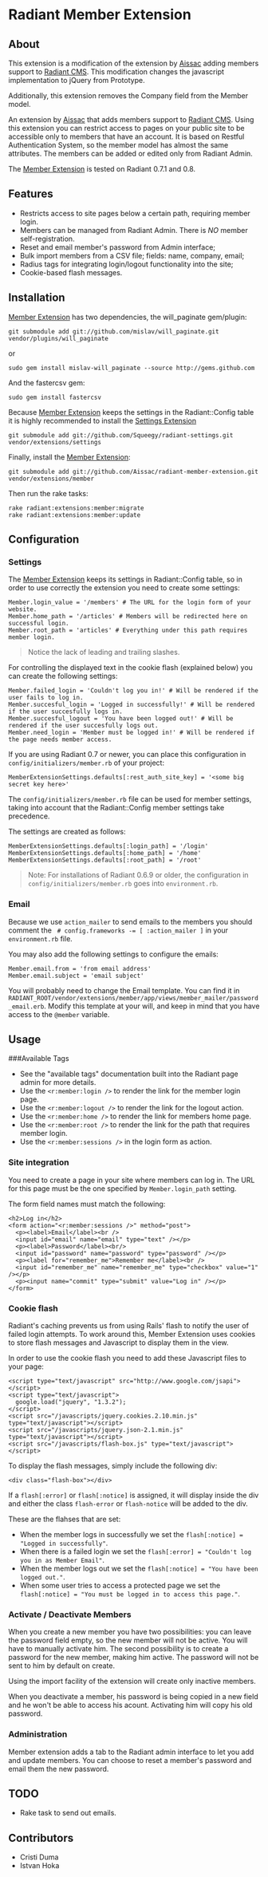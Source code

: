 Radiant Member Extension
===

About
---

This extension is a modification of the extension by  [Aissac][aissac] adding members support to [Radiant CMS][radiant].  This modification changes the javascript implementation to jQuery from Prototype.

Additionally, this extension removes the Company field from the Member model.

An extension by [Aissac][aissac] that adds members support to [Radiant CMS][radiant]. Using this extension you can restrict access to pages on your public site to be accessible only to members that have an account. It is based on Restful Authentication System, so the member model has almost the same attributes. The members can be added or edited only from Radiant Admin.

The [Member Extension][rme] is tested on Radiant 0.7.1 and 0.8.

Features
---
* Restricts access to site pages below a certain path, requiring member login.
* Members can be managed from Radiant Admin. There is *NO* member self-registration.
* Reset and email member's password from Admin interface;
* Bulk import members from a CSV file; fields: name, company, email;
* Radius tags for integrating login/logout functionality into the site;
* Cookie-based flash messages.

Installation
---

[Member Extension][rme] has two dependencies, the will\_paginate gem/plugin:

    git submodule add git://github.com/mislav/will_paginate.git vendor/plugins/will_paginate
    
or

    sudo gem install mislav-will_paginate --source http://gems.github.com
    
And the fastercsv gem:

    sudo gem install fastercsv

Because [Member Extension][rme] keeps the settings in the Radiant::Config table it is highly recommended to install the [Settings Extension][se]

    git submodule add git://github.com/Squeegy/radiant-settings.git vendor/extensions/settings

Finally, install the [Member Extension][rme]:
    
    git submodule add git://github.com/Aissac/radiant-member-extension.git vendor/extensions/member
    
Then run the rake tasks:

    rake radiant:extensions:member:migrate
    rake radiant:extensions:member:update

Configuration
---

### Settings

The [Member Extension][rme] keeps its settings in Radiant::Config table, so in order to use correctly the extension you need to create some settings:

    Member.login_value = '/members' # The URL for the login form of your website.
    Member.home_path = '/articles' # Members will be redirected here on successful login.
    Member.root_path = 'articles' # Everything under this path requires member login.
    
> Notice the lack of leading and trailing slashes.

For controlling the displayed text in the cookie flash (explained below) you can create the following settings:

    Member.failed_login = 'Couldn't log you in!' # Will be rendered if the user fails to log in.
    Member.succesful_login = 'Logged in successfully!' # Will be rendered if the user succesfully logs in.
    Member.succesful_logout = 'You have been logged out!' # Will be rendered if the user succesfully logs out.
    Member.need_login = 'Member must be logged in!' # Will be rendered if the page needs member access.

If you are using Radiant 0.7 or newer, you can place this configuration in `config/initializers/member.rb` of your project:

    MemberExtensionSettings.defaults[:rest_auth_site_key] = '<some big secret key here>'

The `config/initializers/member.rb` file can be used for member settings, taking into account that the Radiant::Config member settings take precedence.

The settings are created as follows:

    MemberExtensionSettings.defaults[:login_path] = '/login'
    MemberExtensionSettings.defaults[:home_path] = '/home'
    MemberExtensionSettings.defaults[:root_path] = '/root'

> Note: For installations of Radiant 0.6.9 or older, the configuration in `config/initializers/member.rb` goes into `environment.rb`.

### Email

Because we use `action_mailer` to send emails to the members you should comment the ` # config.frameworks -= [ :action_mailer ]` in your `environment.rb` file.


You may also add the following settings to configure the emails:

    Member.email.from = 'from email address'
    Member.email.subject = 'email subject'

You will probably need to change the Email template. You can find it in `RADIANT_ROOT/vendor/extensions/member/app/views/member_mailer/password_email.erb`. Modify this template at your will, and keep in mind that you have access to the `@member` variable.

Usage
---

###Available Tags

* See the "available tags" documentation built into the Radiant page admin for more details.
* Use the `<r:member:login />` to render the link for the member login page.
* Use the `<r:member:logout />` to render the link for the logout action.
* Use the `<r:member:home />` to render the link for members home page.
* Use the `<r:member:root />` to render the link for the path that requires member login.
* Use the `<r:member:sessions />` in the login form as action.

### Site integration

You need to create a page in your site where members can log in. The URL for this page must be the one specified by `Member.login_path` setting.

The form field names must match the following:

    <h2>Log in</h2>
    <form action="<r:member:sessions />" method="post">
      <p><label>Email</label><br />
      <input id="email" name="email" type="text" /></p>
      <p><label>Password</label><br/>
      <input id="password" name="password" type="password" /></p>
      <p><label for="remember_me">Remember me</label><br />
      <input id="remember_me" name="remember_me" type="checkbox" value="1" /></p>
      <p><input name="commit" type="submit" value="Log in" /></p>
    </form>
    
### Cookie flash

Radiant's caching prevents us from using Rails' flash to notify the user of failed login attempts. To work around this, Member Extension uses cookies to store flash messages and Javascript to display them in the view.

In order to use the cookie flash you need to add these Javascript files to your page:

    <script type="text/javascript" src="http://www.google.com/jsapi"></script>
    <script type="text/javascript">
      google.load("jquery", "1.3.2");
    </script>
    <script src="/javascripts/jquery.cookies.2.10.min.js" type="text/javascript"></script>
    <script src="/javascripts/jquery.json-2.1.min.js" type="text/javascript"></script>
    <script src="/javascripts/flash-box.js" type="text/javascript"></script>
    
To display the flash messages, simply include the following div:

    <div class="flash-box"></div>

If a `flash[:error]` or `flash[:notice]` is assigned, it will display inside the div and either the class `flash-error` or `flash-notice` will be added to the div.

These are the flahses that are set:

  * When the member logs in successfully we set the `flash[:notice] = "Logged in successfully"`.
  * When there is a failed login we set the `flash[:error] = "Couldn't log you in as Member Email"`.
  * When the member logs out we set the `flash[:notice] = "You have been logged out."`.
  * When some user tries to access a protected page we set the `flash[:notice] = "You must be logged in to access this page."`.

### Activate / Deactivate Members

When you create a new member you have two possibilities: you can leave the password field empty, so the new member will not be active. You will have to manually activate him. The second possibility is to create a password for the new member, making him active. The password will not be sent to him by default on create.

Using the import facility of the extension will create only inactive members.

When you deactivate a member, his password is being copied in a new field and he won't be able to access his acount. Activating him will copy his old password.

### Administration

Member extension adds a tab to the Radiant admin interface to let you add and update members. You can choose to reset a member's password and email them the new password.

TODO
---

* Rake task to send out emails.

Contributors
---

* Cristi Duma
* Istvan Hoka

[aissac]: http://aissac.ro
[radiant]: http://radiantcms.org/
[rme]:http://blog.aissac.ro/radiant/member-extension/
[se]: http://github.com/Squeegy/radiant-settings/tree/master
